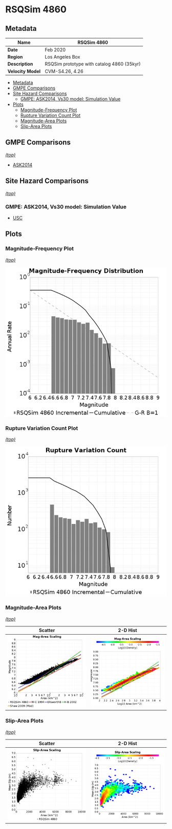 # RSQSim 4860
## Metadata
| **Name** | RSQSim 4860 |
|-----|-----|
| **Date** | Feb 2020 |
| **Region** | Los Angeles Box |
| **Description** | RSQSim prototype with catalog 4860 (35kyr) |
| **Velocity Model** | CVM-S4.26, 4.26 |

* [Metadata](#metadata)
* [GMPE Comparisons](#gmpe-comparisons)
* [Site Hazard Comparisons](#site-hazard-comparisons)
  * [GMPE: ASK2014, Vs30 model: Simulation Value](#gmpe-ask2014-vs30-model-simulation-value)
* [Plots](#plots)
  * [Magnitude-Frequency Plot](#magnitude-frequency-plot)
  * [Rupture Variation Count Plot](#rupture-variation-count-plot)
  * [Magnitude-Area Plots](#magnitude-area-plots)
  * [Slip-Area Plots](#slip-area-plots)

## GMPE Comparisons
*[(top)](#rsqsim-4860)*

* [ASK2014](gmpe_comparisons_ASK2014_Vs30Simulation/)

## Site Hazard Comparisons
*[(top)](#rsqsim-4860)*

### GMPE: ASK2014, Vs30 model: Simulation Value

* [USC](site_hazard_USC_ASK2014_Vs30Simulation/)

## Plots
### Magnitude-Frequency Plot
*[(top)](#rsqsim-4860)*

![MFD](resources/mfd.png)
### Rupture Variation Count Plot
*[(top)](#rsqsim-4860)*

![RV Count](resources/rv_count.png)
### Magnitude-Area Plots
*[(top)](#rsqsim-4860)*

| Scatter | 2-D Hist |
|-----|-----|
| ![MFD Scatter](resources/mag_area.png) | ![MFD Hist](resources/mag_area_hist2D.png) |
### Slip-Area Plots
*[(top)](#rsqsim-4860)*

| Scatter | 2-D Hist |
|-----|-----|
| ![Slip Scatter](resources/slip_area.png) | ![Slip Hist](resources/slip_area_hist2D.png) |
